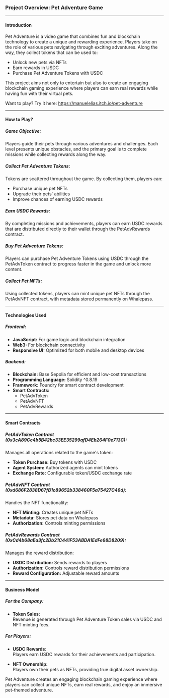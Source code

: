 ### **Project Overview: Pet Adventure Game**  

---

#### **Introduction**  
Pet Adventure is a video game that combines fun and blockchain technology to create a unique and rewarding experience. Players take on the role of various pets navigating through exciting adventures. Along the way, they collect tokens that can be used to:  
- Unlock new pets via NFTs
- Earn rewards in USDC
- Purchase Pet Adventure Tokens with USDC

This project aims not only to entertain but also to create an engaging blockchain gaming experience where players can earn real rewards while having fun with their virtual pets.

Want to play? Try it here: https://manuelelias.itch.io/pet-adventure

---

#### **How to Play?**  

##### **Game Objective:**  
Players guide their pets through various adventures and challenges. Each level presents unique obstacles, and the primary goal is to complete missions while collecting rewards along the way.

##### **Collect Pet Adventure Tokens:**  
Tokens are scattered throughout the game. By collecting them, players can:  
- Purchase unique pet NFTs
- Upgrade their pets' abilities
- Improve chances of earning USDC rewards

##### **Earn USDC Rewards:**  
By completing missions and achievements, players can earn USDC rewards that are distributed directly to their wallet through the PetAdvRewards contract.

##### **Buy Pet Adventure Tokens:**  
Players can purchase Pet Adventure Tokens using USDC through the PetAdvToken contract to progress faster in the game and unlock more content.

##### **Collect Pet NFTs:**  
Using collected tokens, players can mint unique pet NFTs through the PetAdvNFT contract, with metadata stored permanently on Whalepass.

---

#### **Technologies Used**  

##### **Frontend:**  
- **JavaScript:** For game logic and blockchain integration
- **Web3:** For blockchain connectivity
- **Responsive UI:** Optimized for both mobile and desktop devices

##### **Backend:**  
- **Blockchain:** Base Sepolia for efficient and low-cost transactions
- **Programming Language:** Solidity ^0.8.19
- **Framework:** Foundry for smart contract development
- **Smart Contracts:**  
  - PetAdvToken
  - PetAdvNFT
  - PetAdvRewards

---

#### **Smart Contracts**  

##### **PetAdvToken Contract (0x3cA89Cc4b5B42bc33EE35299afD4Eb264F0e713C):**  
Manages all operations related to the game's token:
- **Token Purchase:** Buy tokens with USDC
- **Agent System:** Authorized agents can mint tokens
- **Exchange Rate:** Configurable token/USDC exchange rate

##### **PetAdvNFT Contract (0xd686F2838D67fB1c89652b338460F5a75427C46d):**  
Handles the NFT functionality:
- **NFT Minting:** Creates unique pet NFTs
- **Metadata:** Stores pet data on Whalepass
- **Authorization:** Controls minting permissions

##### **PetAdvRewards Contract (0xCd4b68aEa3fc2Db21C441F53ABDA1EdFe68D8209):**  
Manages the reward distribution:
- **USDC Distribution:** Sends rewards to players
- **Authorization:** Controls reward distribution permissions
- **Reward Configuration:** Adjustable reward amounts

---

#### **Business Model**  

##### **For the Company:**  
- **Token Sales:**  
  Revenue is generated through Pet Adventure Token sales via USDC and NFT minting fees.

##### **For Players:**  
- **USDC Rewards:**  
  Players earn USDC rewards for their achievements and participation.

- **NFT Ownership:**  
  Players own their pets as NFTs, providing true digital asset ownership.

Pet Adventure creates an engaging blockchain gaming experience where players can collect unique NFTs, earn real rewards, and enjoy an immersive pet-themed adventure.